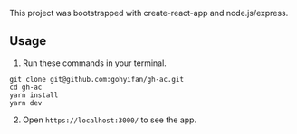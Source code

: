 This project was bootstrapped with create-react-app and node.js/express.

## Usage

1. Run these commands in your terminal.
```
git clone git@github.com:gohyifan/gh-ac.git
cd gh-ac
yarn install
yarn dev
```

2. Open `https://localhost:3000/` to see the app.
